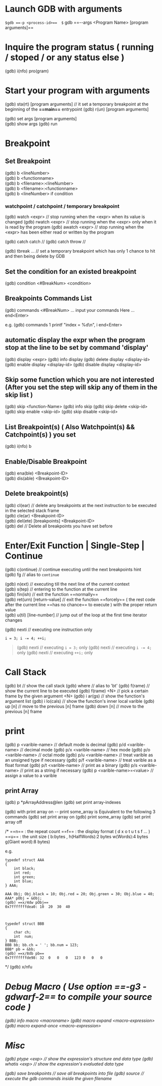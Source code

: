# Launch GDB with arguments

`$gdb ==-p <process-id>==  $` gdb ==--args &lt;Program Name&gt; \[program arguments]==

# Inquire the program status ( running / stoped / or any status else )

(gdb) i(nfo) pro(gram)

# Start your program with arguments

(gdb) sta(rt) \[program arguments]    // it set a temporary breakpoint at the beginning of the **==main==** entrypoint 
(gdb) r(un)   \[program arguments]

(gdb) set args \[program arguments]\
(gdb) show args
(gdb) run

# Breakpoint

## Set Breakpoint

(gdb) b &lt;lineNumber&gt;\
(gdb) b &lt;functionname&gt;\
(gdb) b &lt;filename&gt;:&lt;lineNumber&gt;\
(gdb) b &lt;filename&gt;:&lt;functionname&gt;\
(gdb) b &lt;lineNumber&gt; if condition

### watchpoint / catchpoint / temporary breakpoint

(gdb) watch  &lt;expr&gt;   // stop running when the &lt;expr&gt; when its value is changed
(gdb) rwatch &lt;expr&gt;   // stop running when the &lt;expr&gt; only when it is read by the program
(gdb) awatch &lt;expr&gt;   // stop running when the &lt;expr&gt; has been either read or written by the program

(gdb) catch catch     //
(gdb) catch throw     //

(gdb) tbreak ...      // set a temporary breakpoint which has only 1 chance to hit and then being delete by GDB

## Set the condition for an existed breakpoint

(gdb) condition <#BreakNum>   &lt;condition&gt;

## Breakpoints Commands List

(gdb) commands <#BreakNum>
...
input your commands Here
...
end&lt;Enter&gt;

e.g.
(gdb) commands 1
printf  "index = %d\n", i
end&lt;Enter&gt;

## automatic display the expr when the program stop at the line to be set by command    'display'

(gdb) display &lt;expr&gt;
(gdb) info display
(gdb) delete  display &lt;display-id&gt;
(gdb) enable  display &lt;display-id&gt;
(gdb) disable display &lt;display-id&gt;

## Skip some function which you are not interested (After you set the step will skip any of them in the skip list  )

(gdb) skip &lt;function-Name&gt;
(gdb) info skip
(gdb) skip delete  &lt;skip-id&gt;
(gdb) skip enable  &lt;skip-id&gt;
(gdb) skip disable &lt;skip-id&gt;

## List Breakpoint(s) ( Also Watchpoint(s) && Catchpoint(s) ) you set

(gdb) i(nfo) b

## Enable/Disable Breakpoint

(gdb) ena(ble)     &lt;Breakpoint-ID&gt;\
(gdb) dis(able)    &lt;Breakpoint-ID&gt;

## Delete breakpoint(s)

(gdb) cl(ear) // delete any breakpoints at the next instruction to be executed in the selected stack frame\
(gdb) cle(ar) &lt;Breakpoint-ID&gt;\
(gdb) del(ete) \[breakpoints] &lt;Breakpoint-ID&gt;\
(gdb) del     // Delete all breakpoints you have set before

# Enter/Exit Function | Single-Step | Continue

(gdb) c(ontinue)   // continue executing until the next breakpoints hint\
(gdb) fg           // alias to   `continue`

(gdb) n(ext)       // executing till the next line of the current context\
(gdb) s(tep)       // entering to the function at the current line\
(gdb) fin(ish)     // exit the function ==normally==\
(gdb) ret(urn) \[return-value]  // exit the function ==forcely== ( the rest code after the current line ==has no chance== to execute ) with the proper return value\
(gdb) u(til)   \[line-number]   // jump out of the loop at the first time iterator changes

(gdb) nexti      // executing one instruction only

    i = 3; i -= 4; ++i;

> (gdb) nexti      // executing `i = 3;` only
> (gdb) nexti      // executing `i -= 4;` only
> (gdb) nexti      // executing `++i;` only

# Call Stack

(gdb) bt           // show the call stack
(gdb) where        // alias to 'bt'
(gdb) f(rame)      // show the current line to be executed
(gdb) f(rame) &lt;N&gt;  // pick a certain frame by the given argument &lt;N&gt;
(gdb) i ar(gs)     // show the function's argument list
(gdb) i lo(cals)   // show the function's inner local varible
(gdb) up   \[n]     // move to the previous \[n] frame
(gdb) down \[n]     // move to the previous \[n] frame

# print

(gdb) p   &lt;varible-name&gt;          // default mode is decimal
(gdb) p/d &lt;varible-name&gt;          // decimal mode
(gdb) p/x &lt;varible-name&gt;          // hex mode
(gdb) p/o &lt;varible-name&gt;          // octal mode
(gdb) p/u &lt;varible-name&gt;          // treat varible as an unsigned type if necessary
(gdb) p/f &lt;varible-name&gt;          // treat varible as a float format
(gdb) p/t &lt;varible-name&gt;          // print as a binary
(gdb) p/s &lt;varible-name&gt;          // print as a string if necessary
(gdb) p   &lt;varible-name&gt;=&lt;value&gt;  // assign a value to a varible

## print Array

(gdb) p   \*pArrayAddress\@len
(gdb) set print array-indexes

(gdb) with print array on -- print some\_array
is Equivalent to the following 3 commands
(gdb) set print array on
(gdb) print some\_array
(gdb) set print array off

/\*
==n== : the repeat count
==f== : the display format   ( d x o t u t s f ... )
==u== : the unit size        ( b\:bytes , h(HalfWords):2 bytes  w(Words):4 bytes   g(Giant word):8 bytes)

e.g.

```
typedef struct AAA
{
    int black;
    int red;
    int green;
    int blue;
} AAA;

AAA Obj; Obj.black = 10; Obj.red = 20; Obj.green = 30; Obj.blue = 40;
AAA* pObj = &Obj;
(gdb) ==x/4dw pObj==
0x7fffffffdea0:	10	20	30	40



typedef struct BBB
{
    char ch;
    int  num;
} BBB;
BBB bb; bb.ch = ' '; bb.num = 123;
BBB* pb = &bb;
(gdb) ==x/8db pb==
0x7fffffffde98:	32	0	0	0	123	0	0	0

```

\*/
(gdb) x/nfu  <address>

# Debug Macro  ( Use option   ==-g3 -gdwarf-2==     to compile your source code )

(gdb) info macro &lt;macroname&gt;
(gdb) macro expand      &lt;macro-expression&gt;
(gdb) macro expand-once &lt;macro-expression&gt;

# Misc

(gdb) ptype  &lt;exp&gt;    // show the expression's structure and data type
(gdb) whatis &lt;exp&gt;    // show the expression's evaluated data type

(gdb) save breakpoints <a>   // save all breakpoints into file
(gdb) source <a>                // execute the gdb commands inside the given filename
